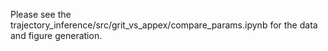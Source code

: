 Please see the trajectory_inference/src/grit_vs_appex/compare_params.ipynb for the data and figure generation.
